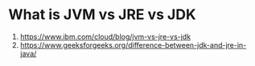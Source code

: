 # What is JVM vs JRE vs JDK

1. https://www.ibm.com/cloud/blog/jvm-vs-jre-vs-jdk
1. https://www.geeksforgeeks.org/difference-between-jdk-and-jre-in-java/
